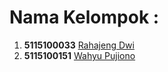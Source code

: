 # Nama Kelompok :
  1. <b>5115100033</b> [Rahajeng Dwi](https://github.com/rahajengdwi)
  2. <b>5115100151</b> [Wahyu Pujiono](https://github.com/wahyupujiono)
